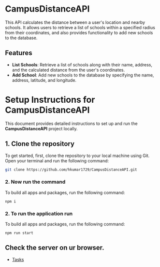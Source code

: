 # CampusDistanceAPI

This API calculates the distance between a user's location and nearby schools. It allows users to retrieve a list of schools within a specified radius from their coordinates, and also provides functionality to add new schools to the database.

## Features

- **List Schools**: Retrieve a list of schools along with their name, address, and the calculated distance from the user's coordinates.
- **Add School**: Add new schools to the database by specifying the name, address, latitude, and longitude.

# Setup Instructions for CampusDistanceAPI

This document provides detailed instructions to set up and run the **CampusDistanceAPI** project locally.

## 1. Clone the repository

To get started, first, clone the repository to your local machine using Git. Open your terminal and run the following command:

```bash
git clone https://github.com/hkumar1729/CampusDistanceAPI.git
```
### 2. Now run the command

To build all apps and packages, run the following command:

```
npm i
```

### 2. To run the application run

To build all apps and packages, run the following command:

```
npm run start
```
## Check the server on ur browser.


- [Tasks](https://campus-distance-api.vercel.app)

